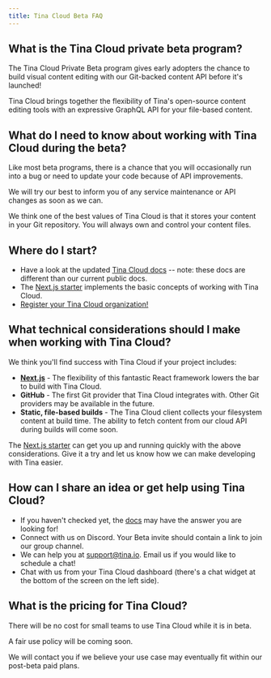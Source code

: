 ```yaml
---
title: Tina Cloud Beta FAQ
---
```


## What is the Tina Cloud private beta program?

The Tina Cloud Private Beta program gives early adopters the chance to build visual content editing with our Git-backed content API before it's launched!

Tina Cloud brings together the flexibility of Tina's open-source content editing tools with an expressive GraphQL API for your file-based content.

## What do I need to know about working with Tina Cloud during the beta?

Like most beta programs, there is a chance that you will occasionally run into a bug or need to update your code because of API improvements.

We will try our best to inform you of any service maintenance or API changes as soon as we can.

We think one of the best values of Tina Cloud is that it stores your content in your Git repository. You will always own and control your content files.
 
## Where do I start?

- Have a look at the updated [Tina Cloud docs](https://tina.io/beta-docs) -- note: these docs are different than our current public docs.
- The [Next.js starter](https://github.com/tinacms/tina-cloud-starter) implements the basic concepts of working with Tina Cloud.
- [Register your Tina Cloud organization!](https://auth.tina.io/register)

## What technical considerations should I make when working with Tina Cloud?

We think you'll find success with Tina Cloud if your project includes:

- **[Next.js](https://nextjs.org/)** - The flexibility of this fantastic React framework lowers the bar to build with Tina Cloud.
- **GitHub** - The first Git provider that Tina Cloud integrates with. Other Git providers may be available in the future.
- **Static, file-based builds** - The Tina Cloud client collects your filesystem content at build time. The ability to fetch content from our cloud API during builds will come soon.

The [Next.js starter](https://github.com/tinacms/tina-cloud-starter) can get you up and running quickly with the above considerations. Give it a try and let us know how we can make developing with Tina easier.

## How can I share an idea or get help using Tina Cloud?

- If you haven't checked yet, the [docs](/docs/) may have the answer you are looking for!
- Connect with us on Discord. Your Beta invite should contain a link to join our group channel.
- We can help you at [support@tina.io](mailto:support@tina.io). Email us if you would like to schedule a chat!
- Chat with us from your Tina Cloud dashboard (there's a chat widget at the bottom of the screen on the left side).

## What is the pricing for Tina Cloud?

There will be no cost for small teams to use Tina Cloud while it is in beta.

A fair use policy will be coming soon.

We will contact you if we believe your use case may eventually fit within our post-beta paid plans.
